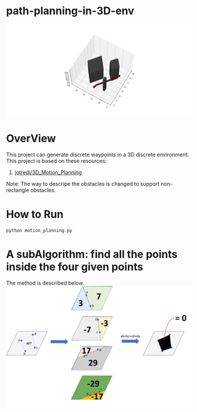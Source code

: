 # path-planning-in-3D-env
<img src="result.png" width="auto" >

# OverView
This project can generate discrete waypoints in a 3D discrete environment.
This project is based on these resources:
1. [jotredi/3D_Motion_Planning](https://github.com/jotredi/3D_Motion_Planning)

Note: The way to descripe the obstacles is changed to support non-rectangle obstacles.

# How to Run
```
python motion_planning.py
```

# A subAlgorithm: find all the points inside the four given points
The method is described below.
<img src="4pints.png" width="auto" >